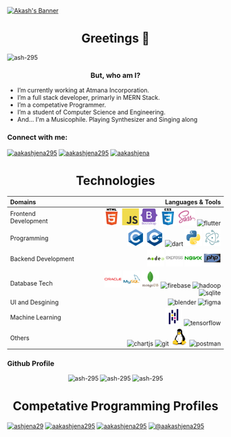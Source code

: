 [![Akash's Banner](./assets/cover.gif)](https://www.linkedin.com/in/aakashjena/)
<h1 align="center">Greetings 👋</h1>

<p align="left"> <img src="https://komarev.com/ghpvc/?username=ash-295&label=Profile%20views&color=0e75b6&style=flat" alt="ash-295" /> </p>

<h3 align="center">But, who am I?</h3>

- I’m currently working at Atmana Incorporation.
- I’m a full stack developer, primarly in MERN Stack.
- I’m a competative Programmer.
- I’m a student of Computer Science and Engineering.
- And... I'm a Musicophile. Playing Synthesizer and Singing along

<h3 align="left">Connect with me:</h3>
<p align="left">
<a href="mailto:aakashjena295@gmail.com" target="_blank"><img align="center" src="https://cdn0.iconfinder.com/data/icons/apple-apps/100/Apple_Mail-1024.png" alt="aakashjena295" height="30" width="40" /></a>
<a href="https://twitter.com/aakashjena295" target="_blank"><img align="center" src="https://raw.githubusercontent.com/rahuldkjain/github-profile-readme-generator/master/src/images/icons/Social/twitter.svg" alt="aakashjena295" height="30" width="40" /></a>
<a href="https://linkedin.com/in/aakashjena" target="_blank"><img align="center" src="https://raw.githubusercontent.com/rahuldkjain/github-profile-readme-generator/master/src/images/icons/Social/linked-in-alt.svg" alt="aakashjena" height="30" width="40" /></a>
</p>
<h1 align="center"> Technologies </h1>

| Domains | Languages & Tools |
| :--- | ---: |
| Frontend Development | <img src="https://raw.githubusercontent.com/devicons/devicon/master/icons/html5/html5-original-wordmark.svg" alt="html5" width="40" height="40"/> <img src="https://raw.githubusercontent.com/devicons/devicon/master/icons/javascript/javascript-original.svg" alt="javascript" width="40" height="40"/> <img src="https://raw.githubusercontent.com/devicons/devicon/master/icons/bootstrap/bootstrap-plain-wordmark.svg" alt="bootstrap" width="40" height="40"/> <img src="https://raw.githubusercontent.com/devicons/devicon/master/icons/css3/css3-original-wordmark.svg" alt="css3" width="40" height="40"/> <img src="https://raw.githubusercontent.com/devicons/devicon/master/icons/sass/sass-original.svg" alt="sass" width="40" height="40"/> <img src="https://www.vectorlogo.zone/logos/flutterio/flutterio-icon.svg" alt="flutter" width="40" height="40"/> |
| Programming | <img src="https://raw.githubusercontent.com/devicons/devicon/master/icons/c/c-original.svg" alt="c" width="40" height="40"/> <img src="https://raw.githubusercontent.com/devicons/devicon/master/icons/cplusplus/cplusplus-original.svg" alt="cplusplus" width="40" height="40"/> <img src="https://www.vectorlogo.zone/logos/dartlang/dartlang-icon.svg" alt="dart" width="40" height="40"/> <img src="https://raw.githubusercontent.com/devicons/devicon/master/icons/python/python-original.svg" alt="python" width="40" height="40"/> <img src="https://raw.githubusercontent.com/devicons/devicon/master/icons/electron/electron-original.svg" alt="electron" width="40" height="40"/> |
| Backend Development | <img src="https://raw.githubusercontent.com/devicons/devicon/master/icons/nodejs/nodejs-original-wordmark.svg" alt="nodejs" width="40" height="40"/> <img src="https://raw.githubusercontent.com/devicons/devicon/master/icons/express/express-original-wordmark.svg" alt="express" width="40" height="40"/> <img src="https://raw.githubusercontent.com/devicons/devicon/master/icons/nginx/nginx-original.svg" alt="nginx" width="40" height="40"/> <img src="https://raw.githubusercontent.com/devicons/devicon/master/icons/php/php-original.svg" alt="php" width="40" height="40"/> |
| Database Tech | <img src="https://raw.githubusercontent.com/devicons/devicon/master/icons/oracle/oracle-original.svg" alt="oracle" width="40" height="40"/> <img src="https://raw.githubusercontent.com/devicons/devicon/master/icons/mysql/mysql-original-wordmark.svg" alt="mysql" width="40" height="40"/> <img src="https://raw.githubusercontent.com/devicons/devicon/master/icons/mongodb/mongodb-original-wordmark.svg" alt="mongodb" width="40" height="40"/> <img src="https://www.vectorlogo.zone/logos/firebase/firebase-icon.svg" alt="firebase" width="40" height="40"/> <img src="https://www.vectorlogo.zone/logos/apache_hadoop/apache_hadoop-icon.svg" alt="hadoop" width="40" height="40"/> <img src="https://www.vectorlogo.zone/logos/sqlite/sqlite-icon.svg" alt="sqlite" width="40" height="40"/> |
| UI and Desgining | <img src="https://download.blender.org/branding/community/blender_community_badge_white.svg" alt="blender" width="40" height="40"/> <img src="https://www.vectorlogo.zone/logos/figma/figma-icon.svg" alt="figma" width="40" height="40"/> |
| Machine Learning | <img src="https://raw.githubusercontent.com/devicons/devicon/2ae2a900d2f041da66e950e4d48052658d850630/icons/pandas/pandas-original.svg" alt="pandas" width="40" height="40"/> <img src="https://www.vectorlogo.zone/logos/tensorflow/tensorflow-icon.svg" alt="tensorflow" width="40" height="40"/> |
| Others | <img src="https://www.chartjs.org/media/logo-title.svg" alt="chartjs" width="40" height="40"/> <img src="https://www.vectorlogo.zone/logos/git-scm/git-scm-icon.svg" alt="git" width="40" height="40"/> <img src="https://raw.githubusercontent.com/devicons/devicon/master/icons/linux/linux-original.svg" alt="linux" width="40" height="40"/> <img src="https://www.vectorlogo.zone/logos/getpostman/getpostman-icon.svg" alt="postman" width="40" height="40"/> |

<h3 align="left"> Github Profile </h3>
<p align="center">
  <img src="https://github-readme-stats.vercel.app/api/top-langs?username=ash-295&show_icons=true&locale=en&layout=compact" alt="ash-295" height="170" />
  <img src="https://github-readme-stats.vercel.app/api?username=ash-295&show_icons=true&locale=en" alt="ash-295" height="170" />
  <img src="https://github-readme-streak-stats.herokuapp.com/?user=ash-295&" alt="ash-295" height="170" />
</p>

<h1 align="center"> Competative Programming Profiles </h1>

<a href="https://www.codechef.com/users/ashjena29" target="blank"><img align="center" src="https://cdn.jsdelivr.net/npm/simple-icons@3.1.0/icons/codechef.svg" alt="ashjena29" height="30" width="40" /></a>
<a href="https://www.hackerrank.com/aakashjena295" target="blank"><img align="center" src="https://raw.githubusercontent.com/rahuldkjain/github-profile-readme-generator/master/src/images/icons/Social/hackerrank.svg" alt="aakashjena295" height="30" width="40" /></a>
<a href="https://www.leetcode.com/aakashjena295" target="blank"><img align="center" src="https://raw.githubusercontent.com/rahuldkjain/github-profile-readme-generator/master/src/images/icons/Social/leet-code.svg" alt="aakashjena295" height="30" width="40" /></a>
<a href="https://www.hackerearth.com/@aakashjena295" target="blank"><img align="center" src="https://raw.githubusercontent.com/rahuldkjain/github-profile-readme-generator/master/src/images/icons/Social/hackerearth.svg" alt="@aakashjena295" height="30" width="40" /></a>
